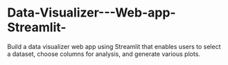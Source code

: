 # Data-Visualizer---Web-app-Streamlit-
Build a data visualizer web app using Streamlit that enables users to select a dataset, choose columns for analysis, and generate various plots.
